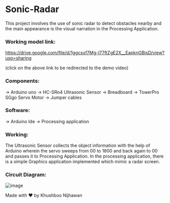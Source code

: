 # Sonic-Radar
This project involves the use of sonic radar to detect obstacles nearby and the main appearance is the visual narration in the Processing Application.


### Working model link:
https://drive.google.com/file/d/1ggcsxf7Mg-I77ftZgE2X__EapknGBisD/view?usp=sharing

(click on the above link to be redirected to the demo video)

 ### Components:
 -> Arduino uno
 -> HC-SRo4 Ultrasonic Sensor
 -> Breadboard
 -> TowerPro SGgo Servo Motor
 -> Jumper cables
 
 ### Software:
 -> Arduino Ide
 -> Processing application
 
 ### Working:
The Ultrasonic Sensor collects the object information with the help of Arduino wherein the servo sweeps from 00 to 1800 and back again to 00 and passes it to Processing Application. In the processing application, there is a simple Graphics application implemented which mimic a radar screen.
 

 ### Circuit Diagram:

![image](https://user-images.githubusercontent.com/76561059/115999500-a9e1dc00-a609-11eb-93af-8e1eabbb2cec.png)


 
 Made with :heart: by Khushboo Nijhawan
